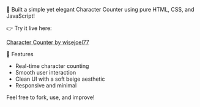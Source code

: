 🎯 Built a simple yet elegant Character Counter using pure HTML, CSS, and JavaScript! 

👉 Try it live here: <p>
  <a href="https://wisejoel77.github.io/character-counter/" target="_blank">Character Counter by wisejoel77</a>
</p>


🚀 Features
- Real-time character counting
- Smooth user interaction
- Clean UI with a soft beige aesthetic
- Responsive and minimal

Feel free to fork, use, and improve!
